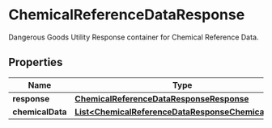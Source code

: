 

# ChemicalReferenceDataResponse

Dangerous Goods Utility Response container for Chemical Reference Data.

## Properties

| Name | Type | Description | Notes |
|------------ | ------------- | ------------- | -------------|
|**response** | [**ChemicalReferenceDataResponseResponse**](ChemicalReferenceDataResponseResponse.md) |  |  |
|**chemicalData** | [**List&lt;ChemicalReferenceDataResponseChemicalData&gt;**](ChemicalReferenceDataResponseChemicalData.md) |  |  [optional] |




